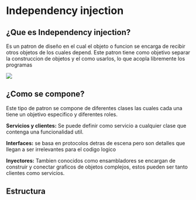 # Independency injection

## ¿Que es Independency injection?
Es un patron de diseño en el cual el objeto o funcion se encarga de recibir otros objetos de los cuales depend. Este patron tiene como objetivo separar la construccion de objetos y el como usarlos, lo que acopla libremente los programas 

![](https://en.wikipedia.org/wiki/File%3ADependencyInjectionServiceProvider.png)


## ¿Como se compone?
Este tipo de patron se compone de diferentes clases las cuales cada una tiene un objetivo especifico y diferentes roles.

**Servicios y clientes:** Se puede definir como servicio a cualquier clase que contenga una funcionalidad util. 

**Interfaces:** se basa en protocolos detras de escena pero son detalles que llegan a ser irrelevantes para el codigo logico 

**Inyectores:** Tambien conocidos como ensambladores se encargan de construir y conectar graficos de objetos complejos, estos pueden ser tanto clientes como servicios. 

## Estructura

[](https://www.google.com/imgres?imgurl%3Dhttps%3A%2F%2Fprocodeguide.b-cdn.net%2Fwp-content%2Fuploads%2F2020%2F06%2FDependency-Injection-in-ASP.NET-Core-1024x403.png%26imgrefurl%3Dhttps%3A%2F%2Fprocodeguide.com%2Fprogramming%2Fdependency-injection-in-aspnet-core%2F%26tbnid%3D9tx6KYFKgKiMFM%26vet%3D12ahUKEwiAv-Km1pj7AhVKejABHbp5BAcQMygNegUIARDaAQ..i%26docid%3DkFRSnI5GSAsFhM%26w%3D1024%26h%3D403%26q%3Ddependency%20injection%26ved%3D2ahUKEwiAv-Km1pj7AhVKejABHbp5BAcQMygNegUIARDaAQ)